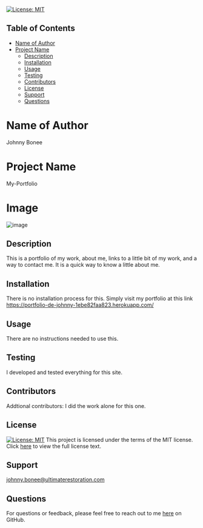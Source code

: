 [![License: MIT](https://img.shields.io/badge/License-MIT-yellow.svg)](https://opensource.org/licenses/MIT)

## Table of Contents
- [Name of Author](#name-of-author)
- [Project Name](#project-name)
  - [Description](#description)
  - [Installation](#installation)
  - [Usage](#usage)
  - [Testing](#testing)
  - [Contributors](#contributors)
  - [License](#license)
  - [Support](#support)
  - [Questions](#questions)


# Name of Author

Johnny Bonee

# Project Name

My-Portfolio

# Image

![image](https://github.com/JohnnyB90/my-portfolio/assets/117334322/19296255-83be-4e78-8045-896921ebba27)


## Description

This is a portfolio of my work, about me, links to a little bit of my work, and a way to contact me. It is a quick way to know a little about me.


## Installation

There is no installation process for this. Simply visit my portfolio at this link https://portfolio-de-johnny-1ebe82faa823.herokuapp.com/

## Usage

There are no instructions needed to use this.

## Testing

I developed and tested everything for this site.

## Contributors

Addtional contributors: I did the work alone for this one.

## License
[![License: MIT](https://img.shields.io/badge/License-MIT-yellow.svg)](https://opensource.org/licenses/MIT)
This project is licensed under the terms of the MIT license. Click [here](https://opensource.org/licenses/MIT) to view the full license text.

## Support

johnny.bonee@ultimaterestoration.com

## Questions

For questions or feedback, please feel free to reach out to me <a href="https://github.com/Johnnyb90">here</a> on GitHub.
  
